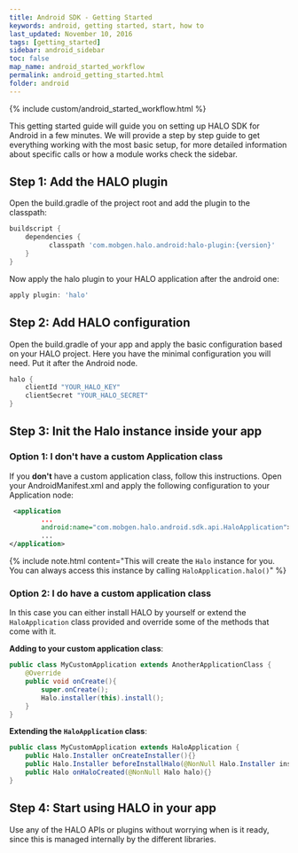 ```yaml
---
title: Android SDK - Getting Started
keywords: android, getting started, start, how to
last_updated: November 10, 2016
tags: [getting_started]
sidebar: android_sidebar
toc: false
map_name: android_started_workflow
permalink: android_getting_started.html
folder: android
---
```


{% include custom/android_started_workflow.html %}

This getting started guide will guide you on setting up HALO SDK for Android in a few minutes. We will provide a step by step guide to get everything working with the most basic setup, for more detailed information about specific calls or how a module works check the sidebar.

## Step 1: Add the HALO plugin 
Open the build.gradle of the project root and add the plugin to the classpath:

```groovy
buildscript {
    dependencies {
          classpath 'com.mobgen.halo.android:halo-plugin:{version}'
    }
}
```

Now apply the halo plugin to your HALO application after the android one:

```groovy
apply plugin: 'halo'
```

## Step 2: Add HALO configuration
Open the build.gradle of your app and apply the basic configuration based on your HALO project. Here you have the minimal configuration you will need. Put it after the Android node.

```groovy
halo {
    clientId "YOUR_HALO_KEY"
    clientSecret "YOUR_HALO_SECRET"
}
```

## Step 3: Init the Halo instance inside your app

### Option 1: I don't have a custom Application class

If you **don't** have a custom application class, follow this instructions.
Open your AndroidManifest.xml and apply the following configuration to your Application node:

```xml
 <application
        ...
        android:name="com.mobgen.halo.android.sdk.api.HaloApplication">
        ...
</application>
```
{% include note.html content="This will create the ```Halo``` instance for you. You can always access this instance by calling ```HaloApplication.halo()```" %}


### Option 2: I do have a custom application class

In this case you can either install HALO by yourself or extend the ```HaloApplication``` class provided and override some of the methods that come with it.

**Adding to your custom application class**:

```java
public class MyCustomApplication extends AnotherApplicationClass {
    @Override
    public void onCreate(){
        super.onCreate();
        Halo.installer(this).install();
    }
}
```

**Extending the ```HaloApplication``` class**:

```java
public class MyCustomApplication extends HaloApplication {
    public Halo.Installer onCreateInstaller(){}
    public Halo.Installer beforeInstallHalo(@NonNull Halo.Installer installer){}
    public Halo onHaloCreated(@NonNull Halo halo){}
}
```

## Step 4: Start using HALO in your app
Use any of the HALO APIs or plugins without worrying when is it ready, since this is managed internally by the different libraries.
